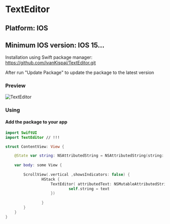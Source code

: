 
<h1> TextEditor </h1>

<h2>Platform:              IOS</h2>
<h2>Minimum IOS version: IOS 15...</h2>
<p>Installation using Swift package manager: <a href="https://github.com/ivanKispaj/TextEditor">https://github.com/ivanKispaj/TextEditor.git </a> </p>
<p>After run "Update Package" to update the package to the latest version </p>
<h3>Preview </h3>

![TextEditor](https://user-images.githubusercontent.com/91827767/211144170-315172f2-b52d-4560-aefb-f99c1b2d5308.gif)


<h3>  Using </h3>
<h4> Add the package to your app </h4>
          
```Swift
import SwiftUI
import TextEditor // !!!

struct ContentView: View {

    @State var string: NSAttributedString = NSAttributedString(string: "")
    
    var body: some View {
        
        ScrollView(.vertical ,showsIndicators: false) {
                HStack {
                    TextEditor( attributedText: NSMutableAttributedString(attributedString: string), onCommit: { text in
                            self.string = text                     
                    })
                   
                }
        }
    }
}
```
